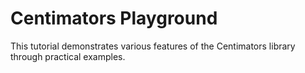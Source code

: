 # Centimators Playground

This tutorial demonstrates various features of the Centimators library through practical examples.